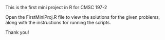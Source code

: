 This is the first mini project in R for CMSC 197-2

Open the FirstMiniProj.R file to view the solutions for the given problems, along with the instructions for running the scripts.

Thank you!